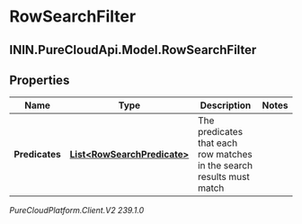 # RowSearchFilter

## ININ.PureCloudApi.Model.RowSearchFilter

## Properties

|Name | Type | Description | Notes|
|------------ | ------------- | ------------- | -------------|
| **Predicates** | [**List&lt;RowSearchPredicate&gt;**](RowSearchPredicate) | The predicates that each row matches in the search results must match | |



_PureCloudPlatform.Client.V2 239.1.0_
